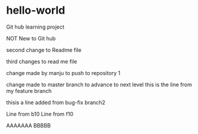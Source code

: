 # hello-world
Git hub learning project

NOT New to Git hub 

second change to Readme file

third changes to read me file

change made by manju to push to repository 1

change made to master branch to advance to next level
this is the line from my feature branch

thisis a line added from bug-fix branch2

Line from b10
Line from f10

AAAAAAA
BBBBB
